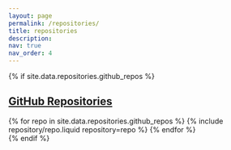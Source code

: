 ```yaml
---
layout: page
permalink: /repositories/
title: repositories
description: 
nav: true
nav_order: 4
---
```


{% if site.data.repositories.github_repos %}

## <a href="https://github.com/OasisArtisan">GitHub Repositories</a>

<div class="repositories d-flex flex-wrap flex-md-row flex-column justify-content-between align-items-center">
  {% for repo in site.data.repositories.github_repos %}
    {% include repository/repo.liquid repository=repo %}
  {% endfor %}
</div>
{% endif %}
